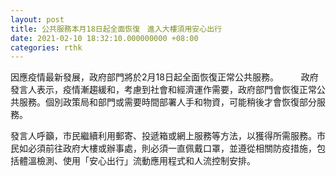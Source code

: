```yaml
---
layout: post
title: 公共服務本月18日起全面恢復　進入大樓須用安心出行
date: 2021-02-10 18:32:10.000000000 +08:00
categories: rthk
---
```


因應疫情最新發展，政府部門將於2月18日起全面恢復正常公共服務。
　　 
政府發言人表示，疫情漸趨緩和，考慮到社會和經濟運作需要，政府部門會恢復正常公共服務。個別政策局和部門或需要時間部署人手和物資，可能稍後才會恢復部分服務。 

發言人呼籲，市民繼續利用郵寄、投遞箱或網上服務等方法，以獲得所需服務。市民如必須前往政府大樓或辦事處，則必須一直佩戴口罩，並遵從相關防疫措施，包括體溫檢測、使用「安心出行」流動應用程式和人流控制安排。
